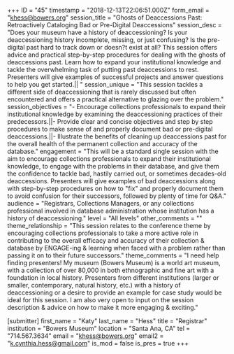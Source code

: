+++
ID = "45"
timestamp = "2018-12-13T22:06:51.000Z"
form_email = "khess@bowers.org"
session_title = "Ghosts of Deaccessions Past: Retroactively Cataloging Bad or Pre-Digital Deaccessions"
session_desc = "Does your museum have a history of deaccessioning? Is your deaccessioning history incomplete, missing, or just confusing? Is the pre-digital past hard to track down or doesn?t exist at all? This session offers advice and practical step-by-step procedures for dealing with the ghosts of deaccessions past. Learn how to expand your institutional knowledge and tackle the overwhelming task of putting past deaccessions to rest. Presenters will give examples of successful projects and answer questions to help you get started.|| "
session_unique = "This session tackles a different side of deaccessioning that is rarely discussed but often encountered and offers a practical alternative to glazing over the problem."
session_objectives = "- Encourage collections professionals to expand their institutional knowledge by examining the deaccessioning practices of their predecessors.||- Provide clear and concise objectives and step by step procedures to make sense of and properly document bad or pre-digital deaccessions.||- Illustrate the benefits of cleaning up deaccessions past for the overall health of the permanent collection and accuracy of the database."
engagement = "This will be a standard single session with the aim to encourage collections professionals to expand their institutional knowledge, to engage with the problems in their database, and give them the confidence to tackle bad, hastily carried out, or sometimes decades-old deaccessions. Presenters will give examples of bad deaccessions along with step-by-step procedures on how to \"fix\" and properly document them to avoid confusion for their successors, followed by plenty of time for Q&A."
audience = "Registrars, Collections Managers, or any collections professional involved in database administration whose institution has a history of deaccessioning."
level = "All levels"
other_comments = ""
theme_relationship = "This session relates to the conference theme by encouraging collections professionals to take a more active role in contributing to the overall efficacy and accuracy of their collection & database by ENGAGE-ing & learning when faced with a problem rather than passing it on to their future successors."
theme_comments = "I need help finding presenters! My museum (Bowers Museum) is a world art museum, with a collection of over 80,000 in both ethnographic and fine art with a foundation in local history. Presenters from different institutions (larger or smaller, contemporary, natural history, etc.) with a history of deaccessioning or a desire to provide an example for case study would be ideal for this session. I am also very open to input on the session description & advice on how to make it more engaging & exciting."

[submitter]
first_name = "Katy"
last_name = "Hess"
title = "Registrar"
institution = "Bowers Museum"
location = "Santa Ana, CA"
tel = "714.567.3634"
email = "khess@bowers.org"
email2 = "k.cynthia.hess@gmail.com"
is_mod = false
is_pres = true
+++
